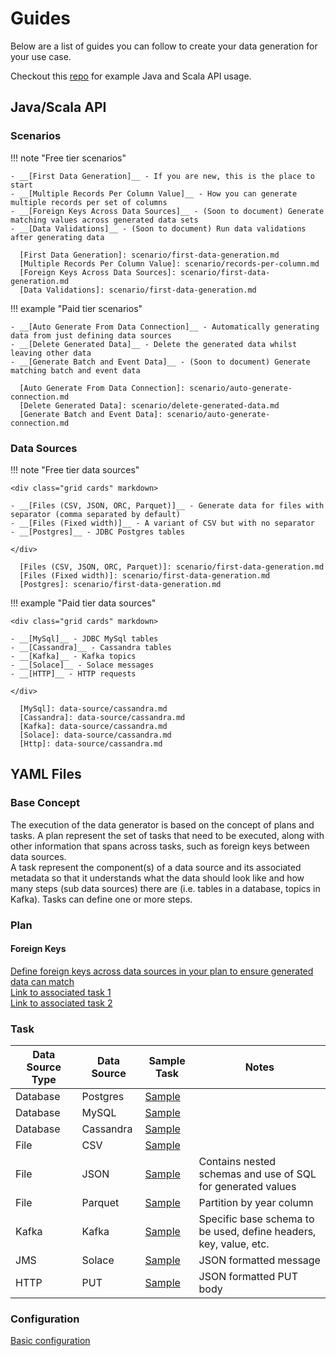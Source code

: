 # Guides

Below are a list of guides you can follow to create your data generation for your use case.
  
Checkout this [repo](https://github.com/pflooky/data-caterer-example) for example Java and Scala API usage.

## Java/Scala API

### Scenarios

!!! note "Free tier scenarios"

    - __[First Data Generation]__ - If you are new, this is the place to start
    - __[Multiple Records Per Column Value]__ - How you can generate multiple records per set of columns
    - __[Foreign Keys Across Data Sources]__ - (Soon to document) Generate matching values across generated data sets
    - __[Data Validations]__ - (Soon to document) Run data validations after generating data

      [First Data Generation]: scenario/first-data-generation.md
      [Multiple Records Per Column Value]: scenario/records-per-column.md
      [Foreign Keys Across Data Sources]: scenario/first-data-generation.md
      [Data Validations]: scenario/first-data-generation.md

!!! example "Paid tier scenarios"

    - __[Auto Generate From Data Connection]__ - Automatically generating data from just defining data sources
    - __[Delete Generated Data]__ - Delete the generated data whilst leaving other data
    - __[Generate Batch and Event Data]__ - (Soon to document) Generate matching batch and event data

      [Auto Generate From Data Connection]: scenario/auto-generate-connection.md
      [Delete Generated Data]: scenario/delete-generated-data.md
      [Generate Batch and Event Data]: scenario/auto-generate-connection.md
  
### Data Sources

!!! note "Free tier data sources"

    <div class="grid cards" markdown>

    - __[Files (CSV, JSON, ORC, Parquet)]__ - Generate data for files with separator (comma separated by default)
    - __[Files (Fixed width)]__ - A variant of CSV but with no separator
    - __[Postgres]__ - JDBC Postgres tables

    </div>

      [Files (CSV, JSON, ORC, Parquet)]: scenario/first-data-generation.md
      [Files (Fixed width)]: scenario/first-data-generation.md
      [Postgres]: scenario/first-data-generation.md

!!! example "Paid tier data sources"

    <div class="grid cards" markdown>

    - __[MySql]__ - JDBC MySql tables
    - __[Cassandra]__ - Cassandra tables
    - __[Kafka]__ - Kafka topics
    - __[Solace]__ - Solace messages
    - __[HTTP]__ - HTTP requests

    </div>

      [MySql]: data-source/cassandra.md
      [Cassandra]: data-source/cassandra.md
      [Kafka]: data-source/cassandra.md
      [Solace]: data-source/cassandra.md
      [Http]: data-source/cassandra.md

## YAML Files

### Base Concept

The execution of the data generator is based on the concept of plans and tasks. A plan represent the set of tasks that need to be executed, 
along with other information that spans across tasks, such as foreign keys between data sources.  
A task represent the component(s) of a data source and its associated metadata so that it understands what the data should look like 
and how many steps (sub data sources) there are (i.e. tables in a database, topics in Kafka). Tasks can define one or more steps.

### Plan

#### Foreign Keys

[Define foreign keys across data sources in your plan to ensure generated data can match](https://github.com/pflooky/data-caterer-example/blob/main/docker/data/custom/plan/foreign-key-example.yaml)  
[Link to associated task 1](https://github.com/pflooky/data-caterer-example/blob/main/docker/data/custom/task/file/json/json-account-task.yaml)  
[Link to associated task 2](https://github.com/pflooky/data-caterer-example/blob/main/docker/data/custom/task/jdbc/postgres/postgres-account-task.yaml)

### Task

| Data Source Type | Data Source | Sample Task                                                                                                                            | Notes                                                             |
|------------------|-------------|----------------------------------------------------------------------------------------------------------------------------------------|-------------------------------------------------------------------|
| Database         | Postgres    | [Sample](https://github.com/pflooky/data-caterer-example/blob/main/docker/data/custom/task/jdbc/postgres/postgres-account-task.yaml)   |                                                                   |
| Database         | MySQL       | [Sample](https://github.com/pflooky/data-caterer-example/blob/main/docker/data/custom/task/jdbc/mysql/mysql-account-task.yaml)         |                                                                   |
| Database         | Cassandra   | [Sample](https://github.com/pflooky/data-caterer-example/blob/main/docker/data/custom/task/cassandra/cassandra-customer-task.yaml)     |                                                                   |
| File             | CSV         | [Sample](https://github.com/pflooky/data-caterer-example/blob/main/docker/data/custom/task/file/csv/csv-transaction-task.yaml)         |                                                                   |
| File             | JSON        | [Sample](https://github.com/pflooky/data-caterer-example/blob/main/docker/data/custom/task/file/json/json-account-task.yaml)           | Contains nested schemas and use of SQL for generated values       |
| File             | Parquet     | [Sample](https://github.com/pflooky/data-caterer-example/blob/main/docker/data/custom/task/file/parquet/parquet-transaction-task.yaml) | Partition by year column                                          |
| Kafka            | Kafka       | [Sample](https://github.com/pflooky/data-caterer-example/blob/main/docker/data/custom/task/kafka/kafka-account-task.yaml)              | Specific base schema to be used, define headers, key, value, etc. |
| JMS              | Solace      | [Sample](https://github.com/pflooky/data-caterer-example/blob/main/docker/data/custom/task/jms/solace/jms-account-task.yaml)           | JSON formatted message                                            |
| HTTP             | PUT         | [Sample](https://github.com/pflooky/data-caterer-example/blob/main/docker/data/custom/task/http/http-account-task.yaml)                | JSON formatted PUT body                                           |


### Configuration

[Basic configuration](https://github.com/pflooky/data-caterer-example/blob/main/docker/data/custom/application.conf)
